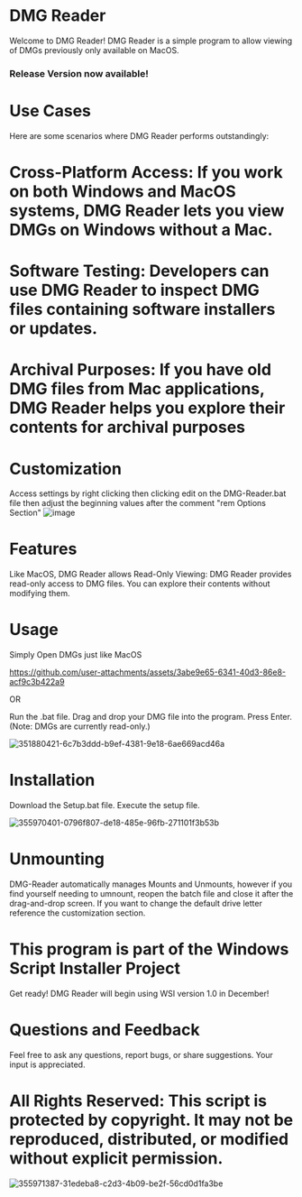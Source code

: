 # DMG Reader
 Welcome to DMG Reader! DMG Reader is a simple program to allow viewing of DMGs previously only available on MacOS.
### Release Version now available!

# Use Cases
 Here are some scenarios where DMG Reader performs outstandingly:
  # Cross-Platform Access: If you work on both Windows and MacOS systems, DMG Reader lets you view DMGs on Windows without a Mac.
 
  # Software Testing: Developers can use DMG Reader to inspect DMG files containing software installers or updates.
 
  # Archival Purposes: If you have old DMG files from Mac applications, DMG Reader helps you explore their contents for archival purposes



# Customization
 Access settings by right clicking then clicking edit on the DMG-Reader.bat file then adjust the beginning values after the comment "rem Options Section"
 ![image](https://github.com/user-attachments/assets/d98b7923-90c8-40ff-a6e4-92b423813859)



# Features
 Like MacOS, DMG Reader allows Read-Only Viewing: DMG Reader provides read-only access to DMG files. You can explore their contents without modifying them.

# Usage
 Simply Open DMGs just like MacOS
 

https://github.com/user-attachments/assets/3abe9e65-6341-40d3-86e8-acf9c3b422a9





 OR
 
 Run the .bat file.
 Drag and drop your DMG file into the program.
 Press Enter. (Note: DMGs are currently read-only.)

 ![351880421-6c7b3ddd-b9ef-4381-9e18-6ae669acd46a](https://github.com/user-attachments/assets/22295a0f-ad11-437f-9219-a6d9204fb94b)


 
# Installation
 Download the Setup.bat file.
 Execute the setup file.

![355970401-0796f807-de18-485e-96fb-271101f3b53b](https://github.com/user-attachments/assets/b230091b-9701-49fa-b4f0-73fca9f92173)


# Unmounting
 DMG-Reader automatically manages Mounts and Unmounts, however if you find yourself needing to umnount, reopen the batch file and close it after the drag-and-drop screen. If you want to change the default drive letter reference the customization section.

# This program is part of the Windows Script Installer Project
 Get ready! DMG Reader will begin using WSI version 1.0 in December!

# Questions and Feedback
 Feel free to ask any questions, report bugs, or share suggestions. Your input is appreciated.


# All Rights Reserved: This script is protected by copyright. It may not be reproduced, distributed, or modified without explicit permission.

![355971387-31edeba8-c2d3-4b09-be2f-56cd0d1fa3be](https://github.com/user-attachments/assets/ea2ae750-d9e6-4a64-8755-dc9322d70816)
